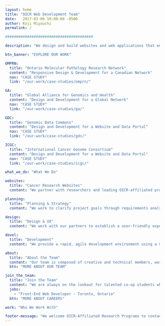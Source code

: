 ```yaml
---
layout: home
title: "OICR Web Development Team"
date:   2017-03-06 10:00:00 -0500
author: Koji Miyauchi
permalink: /

########################################

description: "We design and build websites and web applications that enable OICR to present leading-edge cancer research that engages a global community for collaboration."

btn_banner: "EXPLORE OUR WORK"

OMPRN:
  title: "Ontario Molecular Pathology Research Network"
  content: "Responsive Design & Development for a Canadian Network"
  nav: "CASE STUDY"
  link: "/our-work/case-studies/omprn/"

GA:
  title: "Global Alliance for Genomics and Health"
  content: "Design and Development for a Global Network"
  nav: "CASE STUDY"
  link: "/our-work/case-studies/ga/"

GDC:
  title: "Genomic Data Commons"
  content: "Design and Development for a Website and Data Portal"
  nav: "CASE STUDY"
  link: "/our-work/case-studies/gdc/"

ICGC:
  title: "International Cancer Genome Consortium"
  content: "Design and Development for a Website and Data Portal"
  nav: "CASE STUDY"
  link: "/our-work/case-studies/icgc/"

what_we_do: "What We Do"

websites:
  title: "Cancer Research Websites"
  content: "We partner with researchers and leading OICR-affiliated programs in the cancer community to create comprehensive web solutions."

planning:
  title: "Planning & Strategy"
  content: "We work to clarify project goals through requirements analysis and meet those goals while minimizing financial and timeline risk for the program."

design:
  title: "Design & UX"
  content: "We work with our partners to establish a user-friendly experience and engaging look and feel that resonates with the website's primary users."

devel:
  title: "Development"
  content: "We provide a rapid, agile development environment using a modern web technology stack, ensuring applications meet design and device specifications."

about:
  title: "About the Team"
  content: "Our team is composed of creative and technical members, working on 20+ projects servicing both OICR's research and corporate programs. We apply rapid and intelligent design analysis, and agile implementation thereby enabling programs to focus on the high-value benefits for their users. We work on OICR's international, national and provincial research websites developing an extensive array of user-friendly, informative and operational websites. These websites support and communicate OICR's research services and deliver the programs' ambitious objectives."
  btn: "MORE ABOUT OUR TEAM"

join_the_team:
  title: "Join the Team"
  content: "We are always on the lookout for talented co-op students who help us out for 4-month terms. We also have the following positions open:"
  jobs:
    - "Front-End Web Developer - Toronto, Ontario"
  btn: "MORE ABOUT CAREERS"

work: "Who We Work With"

footer-message: "We welcome OICR-Affiliated Research Programs to contact us for services and resources: "
---
```

